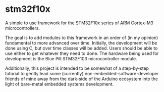# stm32f10x
A simple to use framework for the STM32F10x series of ARM Cortex-M3 microcontrollers.

The goal is to add modules to this framework in an order of (in my opinion) fundamental to more advanced over time.  Initially, the development will be done using C, but over time classes will be added.  Users should be able to use either to get whatever they need to done.  The hardware being used for development is the Blue Pill STM32F103 microcontroller module.

Additionally, this project is intended to be somewhat of a step-by-step tutorial to gently lead some (currently) non-embedded-software-developer friends of mine away from the dark-side of the Arduino ecosystem into the light of bare-metal embedded systems development.
